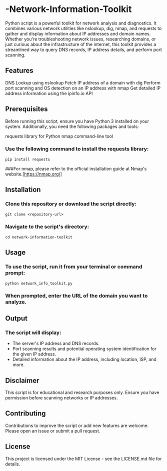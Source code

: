 # -Network-Information-Toolkit
Python script is a powerful toolkit for network analysis and diagnostics. 
It combines various network utilities like nslookup, dig, nmap, and requests to gather and display information about IP addresses and domain names. Whether you're troubleshooting network issues, researching domains, or just curious about the infrastructure of the internet, this toolkit provides a streamlined way to query DNS records, IP address details, and perform port scanning.

## Features
DNS Lookup using nslookup
Fetch IP address of a domain with dig
Perform port scanning and OS detection on an IP address with nmap
Get detailed IP address information using the ipinfo.io API

## Prerequisites
Before running this script, ensure you have Python 3 installed on your system. Additionally, you need the following packages and tools:

requests library for Python
nmap command-line tool

### Use the following command to install the requests library:

```
pip install requests
```
###For nmap, please refer to the official installation guide at Nmap's website.[https://nmap.org/]

## Installation
### Clone this repository or download the script directly:
```
git clone <repository-url>
```
### Navigate to the script's directory:
```
cd network-information-toolkit
```
## Usage
### To use the script, run it from your terminal or command prompt:
```
python network_info_toolkit.py
```
### When prompted, enter the URL of the domain you want to analyze.

## Output
### The script will display:

+ The server's IP address and DNS records.
+ Port scanning results and potential operating system identification for the given IP address.
+ Detailed information about the IP address, including location, ISP, and more.

## Disclaimer
This script is for educational and research purposes only. Ensure you have permission before scanning networks or IP addresses.

## Contributing
Contributions to improve the script or add new features are welcome. Please open an issue or submit a pull request.

## License
This project is licensed under the MIT License - see the LICENSE.md file for details.





